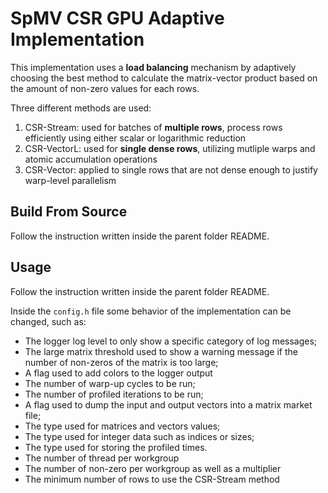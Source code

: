 # SpMV CSR GPU Adaptive Implementation

This implementation uses a **load balancing** mechanism by adaptively choosing
the best method to calculate the matrix-vector product based on the amount of
non-zero values for each rows.

Three different methods are used:
1. CSR-Stream: used for batches of **multiple rows**, process rows efficiently
    using either scalar or logarithmic reduction
2. CSR-VectorL: used for **single dense rows**, utilizing mutliple warps and
    atomic accumulation operations
3. CSR-Vector: applied to single rows that are not dense enough to justify
    warp-level parallelism

## Build From Source

Follow the instruction written inside the parent folder README.

## Usage

Follow the instruction written inside the parent folder README.

Inside the `config.h` file some behavior of the implementation can be changed,
such as:
- The logger log level to only show a specific category of log messages;
- The large matrix threshold used to show a warning message if the number of non-zeros of the matrix is too large;
- A flag used to add colors to the logger output
- The number of warp-up cycles to be run;
- The number of profiled iterations to be run;
- A flag used to dump the input and output vectors into a matrix market file;
- The type used for matrices and vectors values;
- The type used for integer data such as indices or sizes;
- The type used for storing the profiled times.
- The number of thread per workgroup
- The number of non-zero per workgroup as well as a multiplier
- The minimum number of rows to use the CSR-Stream method
